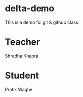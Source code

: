 # delta-demo
This is a demo for git &amp; github class


# Teacher
Shradha Khapra

# Student
Pratik Waghe